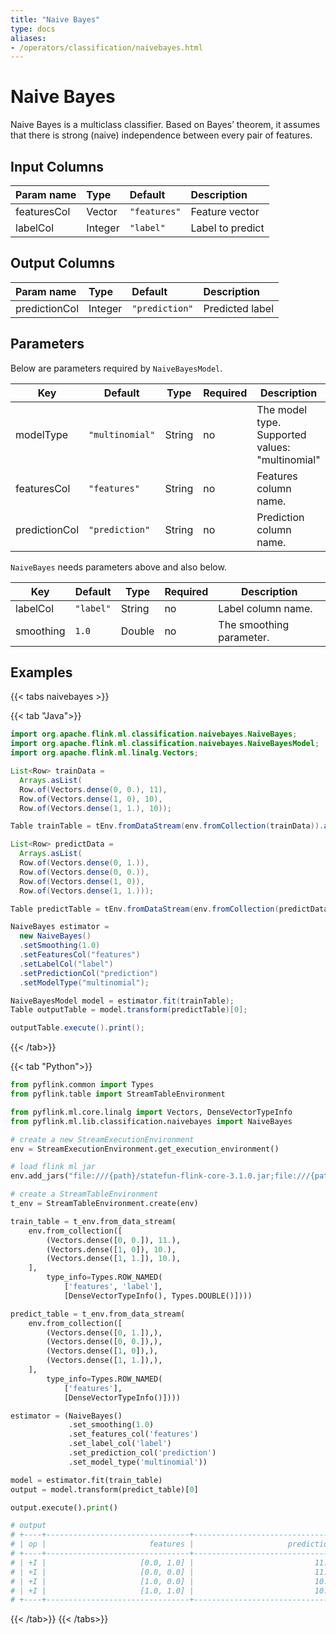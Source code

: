 ```yaml
---
title: "Naive Bayes"
type: docs
aliases:
- /operators/classification/naivebayes.html
---
```

<!--
Licensed to the Apache Software Foundation (ASF) under one
or more contributor license agreements.  See the NOTICE file
distributed with this work for additional information
regarding copyright ownership.  The ASF licenses this file
to you under the Apache License, Version 2.0 (the
"License"); you may not use this file except in compliance
with the License.  You may obtain a copy of the License at

  http://www.apache.org/licenses/LICENSE-2.0

Unless required by applicable law or agreed to in writing,
software distributed under the License is distributed on an
"AS IS" BASIS, WITHOUT WARRANTIES OR CONDITIONS OF ANY
KIND, either express or implied.  See the License for the
specific language governing permissions and limitations
under the License.
-->

# Naive Bayes

Naive Bayes is a multiclass classifier. Based on Bayes’ theorem, it assumes that
there is strong (naive) independence between every pair of features. 

## Input Columns

| Param name  | Type    | Default      | Description      |
| :---------- | :------ | :----------- | :--------------- |
| featuresCol | Vector  | `"features"` | Feature vector   |
| labelCol    | Integer | `"label"`    | Label to predict |

## Output Columns

| Param name    | Type    | Default        | Description     |
| :------------ | :------ | :------------- | :-------------- |
| predictionCol | Integer | `"prediction"` | Predicted label |

## Parameters

Below are parameters required by `NaiveBayesModel`.

| Key           | Default         | Type   | Required | Description                                     |
| ------------- | --------------- | ------ | -------- | ----------------------------------------------- |
| modelType     | `"multinomial"` | String | no       | The model type. Supported values: "multinomial" |
| featuresCol   | `"features"`    | String | no       | Features column name.                           |
| predictionCol | `"prediction"`  | String | no       | Prediction column name.                         |

`NaiveBayes` needs parameters above and also below.

| Key       | Default   | Type   | Required | Description              |
| --------- | --------- | ------ | -------- | ------------------------ |
| labelCol  | `"label"` | String | no       | Label column name.       |
| smoothing | `1.0`     | Double | no       | The smoothing parameter. |

## Examples

{{< tabs naivebayes >}}

{{< tab "Java">}}
```java
import org.apache.flink.ml.classification.naivebayes.NaiveBayes;
import org.apache.flink.ml.classification.naivebayes.NaiveBayesModel;
import org.apache.flink.ml.linalg.Vectors;

List<Row> trainData =
  Arrays.asList(
  Row.of(Vectors.dense(0, 0.), 11),
  Row.of(Vectors.dense(1, 0), 10),
  Row.of(Vectors.dense(1, 1.), 10));

Table trainTable = tEnv.fromDataStream(env.fromCollection(trainData)).as("features", "label");

List<Row> predictData =
  Arrays.asList(
  Row.of(Vectors.dense(0, 1.)),
  Row.of(Vectors.dense(0, 0.)),
  Row.of(Vectors.dense(1, 0)),
  Row.of(Vectors.dense(1, 1.)));

Table predictTable = tEnv.fromDataStream(env.fromCollection(predictData)).as("features");

NaiveBayes estimator =
  new NaiveBayes()
  .setSmoothing(1.0)
  .setFeaturesCol("features")
  .setLabelCol("label")
  .setPredictionCol("prediction")
  .setModelType("multinomial");

NaiveBayesModel model = estimator.fit(trainTable);
Table outputTable = model.transform(predictTable)[0];

outputTable.execute().print();
```
{{< /tab>}}


{{< tab "Python">}}
```python
from pyflink.common import Types
from pyflink.table import StreamTableEnvironment

from pyflink.ml.core.linalg import Vectors, DenseVectorTypeInfo
from pyflink.ml.lib.classification.naivebayes import NaiveBayes

# create a new StreamExecutionEnvironment
env = StreamExecutionEnvironment.get_execution_environment()

# load flink ml jar
env.add_jars("file:///{path}/statefun-flink-core-3.1.0.jar;file:///{path}/flink-ml-uber-{version}.jar")

# create a StreamTableEnvironment
t_env = StreamTableEnvironment.create(env)

train_table = t_env.from_data_stream(
    env.from_collection([
        (Vectors.dense([0, 0.]), 11.),
        (Vectors.dense([1, 0]), 10.),
        (Vectors.dense([1, 1.]), 10.),
    ],
        type_info=Types.ROW_NAMED(
            ['features', 'label'],
            [DenseVectorTypeInfo(), Types.DOUBLE()])))

predict_table = t_env.from_data_stream(
    env.from_collection([
        (Vectors.dense([0, 1.]),),
        (Vectors.dense([0, 0.]),),
        (Vectors.dense([1, 0]),),
        (Vectors.dense([1, 1.]),),
    ],
        type_info=Types.ROW_NAMED(
            ['features'],
            [DenseVectorTypeInfo()])))

estimator = (NaiveBayes()
             .set_smoothing(1.0)
             .set_features_col('features')
             .set_label_col('label')
             .set_prediction_col('prediction')
             .set_model_type('multinomial'))

model = estimator.fit(train_table)
output = model.transform(predict_table)[0]

output.execute().print()

# output
# +----+--------------------------------+--------------------------------+
# | op |                       features |                     prediction |
# +----+--------------------------------+--------------------------------+
# | +I |                     [0.0, 1.0] |                           11.0 |
# | +I |                     [0.0, 0.0] |                           11.0 |
# | +I |                     [1.0, 0.0] |                           10.0 |
# | +I |                     [1.0, 1.0] |                           10.0 |
# +----+--------------------------------+--------------------------------+

```
{{< /tab>}}
{{< /tabs>}}
